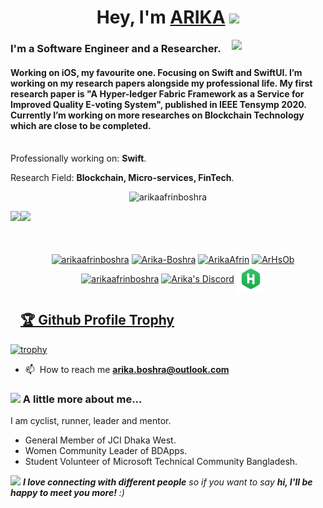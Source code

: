 <h1 align="center">Hey, I'm <a href="https://www.linkedin.com/in/arikaafrinboshra/" target="_blank">ARIKA</a> <img
src="https://github.com/blackcater/blackcater/raw/master/images/Hi.gif" height="32" /></h1>

<img align='right' src="https://media.giphy.com/media/ieyl9zmCjO4b4t6qoY/giphy.gif" width="150">
<h3>I'm a Software Engineer and a Researcher.<br></h3>
<h4>
Working on iOS, my favourite one. Focusing on Swift and SwiftUI. I’m working on my research papers alongside my professional life. My first research paper is "A Hyper-ledger Fabric Framework as a Service for Improved Quality E-voting System", published in IEEE Tensymp 2020. Currently I’m working on more researches on Blockchain Technology which are close to be completed. 
<br>
<br>
</h4>

Professionally working on: **Swift**.


Research Field: **Blockchain, Micro-services, FinTech**.


<p align="center"> <img src="https://komarev.com/ghpvc/?username=arikaafrinboshra" alt="arikaafrinboshra" /> </p>

<div>
  <img height="170" align="left" src="https://github-readme-stats.vercel.app/api?username=arikaafrinboshra&count_private=true&include_all_commits=true&theme=highcontrast&bg_color=0,000000,130F40" />
  <img src="https://github-readme-stats.vercel.app/api/top-langs/?username=arikaafrinboshra&layout=compact&theme=highcontrast&bg_color=0,000000,130F40&margin-w=200" />
</div>
<br>
<br>
<p align="center">
  <a href="https://www.linkedin.com/in/arikaafrinboshra/" target="blank"><img align="center" src="https://img.icons8.com/color/48/000000/linkedin-circled.png" alt="arikaafrinboshra" height="40" width="40" /></a>
<a href="https://www.researchgate.net/profile/Arika-Boshra" target="blank"><img align="center" src="https://www.researchgate.net/apple-touch-icon-180x180.png" alt="Arika-Boshra" height="30" width="30" /></a>
<a href="https://twitter.com/ArikaAfrin" target="blank"><img align="center" src="https://img.icons8.com/nolan/64/twitter.png" alt="ArikaAfrin" height="40" width="40" /></a>
<a href="https://www.facebook.com/ArHsOb/" target="blank"><img align="center" src="https://img.icons8.com/fluent/48/000000/facebook-new.png" alt="ArHsOb" height="40" width="40" /></a>
<a href="https://www.instagram.com/arikaafrinboshra/" target="blank"><img align="center" src="https://raw.githubusercontent.com/Raymo111/Raymo111/master/socials/instagram.svg" alt="arikaafrinboshra" height="30" width="30" /></a>
<a href="https://discord.gg/ARIKA#0025" target="blank"><img align="center" src="https://img.icons8.com/color/96/000000/discord-logo.png" alt="Arika's Discord" height="40" width="40"/></a>
<a href="https://www.hackerrank.com/arikaafrinboshra" target="blank"><img align="center" src="https://github.com/arikaafrinboshra/arikaafrinboshra/blob/master/images/HackerRank_logo.png" alt="arikaafrinboshra" height="45" width="45"/></a>
 
</p>

<a href="https://github.com/arikaafrinboshra/github-profile-trophy"><h2>🏆 Github Profile Trophy</h2></a>
[![trophy](https://github-profile-trophy.vercel.app/?username=arikaafrinboshra&theme=juicyfresh&no-frame=true&no-bg=true&margin-w=100)](https://github.com/ryo-ma/github-profile-trophy)

- 📫 󠀠󠀠 How to reach me **arika.boshra@outlook.com**

### <img src="https://media.giphy.com/media/VgCDAzcKvsR6OM0uWg/giphy.gif" width="50"> A little more about me...  
I am cyclist, runner, leader and mentor.

- General Member of JCI Dhaka West.
- Women Community Leader of BDApps.
- Student Volunteer of Microsoft Technical Community Bangladesh.


<img src="https://media.giphy.com/media/LnQjpWaON8nhr21vNW/giphy.gif" width="60"> <em><b>I love connecting with different people</b> so if you want to say <b>hi, I'll be happy to meet you more!</b> :)</em>

<!--
-->
